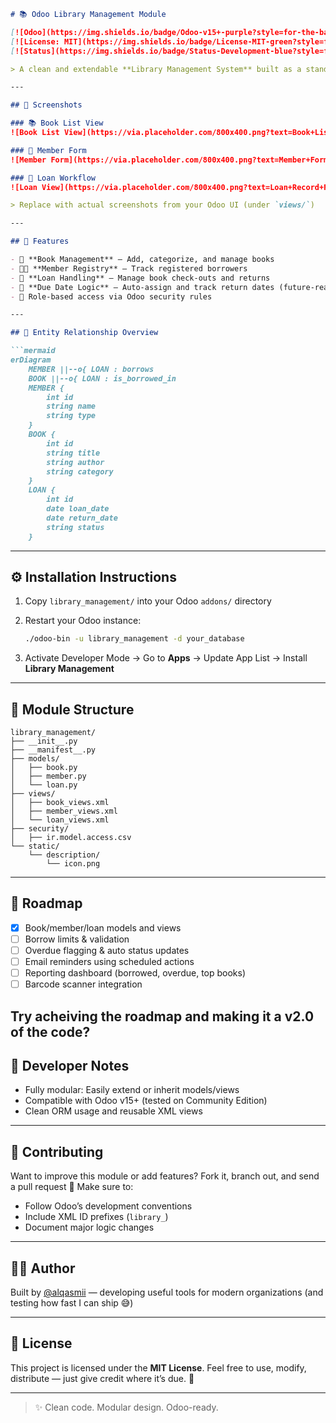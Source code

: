 ````markdown
# 📚 Odoo Library Management Module

[![Odoo](https://img.shields.io/badge/Odoo-v15+-purple?style=for-the-badge&logo=odoo)](https://www.odoo.com)
[![License: MIT](https://img.shields.io/badge/License-MIT-green?style=for-the-badge)](LICENSE)
[![Status](https://img.shields.io/badge/Status-Development-blue?style=for-the-badge)](#)

> A clean and extendable **Library Management System** built as a standalone Odoo module — ideal for schools, training centers, or any organization managing book lending.

---

## 📸 Screenshots

### 📚 Book List View
![Book List View](https://via.placeholder.com/800x400.png?text=Book+List+View)

### 👥 Member Form
![Member Form](https://via.placeholder.com/800x400.png?text=Member+Form)

### 🔁 Loan Workflow
![Loan View](https://via.placeholder.com/800x400.png?text=Loan+Record+Form)

> Replace with actual screenshots from your Odoo UI (under `views/`)

---

## 🧩 Features

- 📘 **Book Management** – Add, categorize, and manage books
- 🧑‍🎓 **Member Registry** – Track registered borrowers
- 🔄 **Loan Handling** – Manage book check-outs and returns
- 📅 **Due Date Logic** – Auto-assign and track return dates (future-ready)
- 🔐 Role-based access via Odoo security rules

---

## 📐 Entity Relationship Overview

```mermaid
erDiagram
    MEMBER ||--o{ LOAN : borrows
    BOOK ||--o{ LOAN : is_borrowed_in
    MEMBER {
        int id
        string name
        string type
    }
    BOOK {
        int id
        string title
        string author
        string category
    }
    LOAN {
        int id
        date loan_date
        date return_date
        string status
    }
````

---

## ⚙️ Installation Instructions

1. Copy `library_management/` into your Odoo `addons/` directory
2. Restart your Odoo instance:

   ```bash
   ./odoo-bin -u library_management -d your_database
   ```
3. Activate Developer Mode → Go to **Apps** → Update App List → Install **Library Management**

---

## 📁 Module Structure

```
library_management/
├── __init__.py
├── __manifest__.py
├── models/
│   ├── book.py
│   ├── member.py
│   └── loan.py
├── views/
│   ├── book_views.xml
│   ├── member_views.xml
│   └── loan_views.xml
├── security/
│   ├── ir.model.access.csv
└── static/
    └── description/
        └── icon.png
```

---

## 🚧 Roadmap

* [x] Book/member/loan models and views
* [ ] Borrow limits & validation
* [ ] Overdue flagging & auto status updates
* [ ] Email reminders using scheduled actions
* [ ] Reporting dashboard (borrowed, overdue, top books)
* [ ] Barcode scanner integration

Try acheiving the roadmap and making it a v2.0 of the code? 
---

## 🧠 Developer Notes

* Fully modular: Easily extend or inherit models/views
* Compatible with Odoo v15+ (tested on Community Edition)
* Clean ORM usage and reusable XML views

---

## 🤝 Contributing

Want to improve this module or add features? Fork it, branch out, and send a pull request 🚀
Make sure to:

* Follow Odoo’s development conventions
* Include XML ID prefixes (`library_`)
* Document major logic changes

---

## 👨‍💻 Author

Built by [@alqasmii](https://github.com/alqasmii) — developing useful tools for modern organizations (and testing how fast I can ship 😅)

---

## 📜 License

This project is licensed under the **MIT License**.
Feel free to use, modify, distribute — just give credit where it’s due. 💜

---

> ✨ Clean code. Modular design. Odoo-ready.

```
